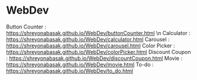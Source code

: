 # WebDev
Button Counter : https://shreyonabasak.github.io/WebDev/buttonCounter.html \n
Calculator : https://shreyonabasak.github.io/WebDev/calculator.html
Carousel : https://shreyonabasak.github.io/WebDev/carousel.html
Color Picker : https://shreyonabasak.github.io/WebDev/colorPicker.html
Discount Coupon : https://shreyonabasak.github.io/WebDev/discountCoupon.html
Movie : https://shreyonabasak.github.io/WebDev/movie.html
To-do : https://shreyonabasak.github.io/WebDev/to_do.html
